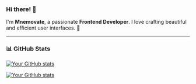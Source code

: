### Hi there! 👋

I'm **Mnemovate**, a passionate **Frontend Developer**. I love crafting beautiful and efficient user interfaces. 🚀  

---

### 📊 GitHub Stats  
[![Your GitHub stats](https://github-readme-stats.vercel.app/api?username=Mnemovate)](https://github.com/anuraghazra/github-readme-stats)

[![Your GitHub stats](https://github-readme-stats.vercel.app/api?username=Mnemovate&show_icons=true&theme=radical)](https://github.com/anuraghazra/github-readme-stats)
